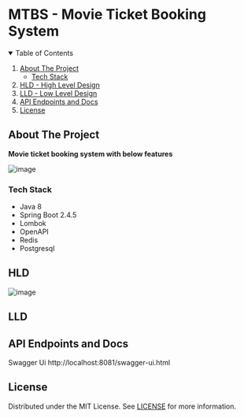 # MTBS - Movie Ticket Booking System 

<!-- TABLE OF CONTENTS -->
<details open="open">
  <summary>Table of Contents</summary>
  <ol>
    <li>
      <a href="#about-the-project">About The Project</a>
      <ul>
        <li><a href="#tech-stack">Tech Stack</a></li>
      </ul>
    </li>
      <li>
      <a href="#hld">HLD - High Level Design</a>
    </li>
     <li>
      <a href="#lld">LLD - Low Level Design</a>
    </li>
     <li>
      <a href="#api-endpoints-and-docs">API Endpoints and Docs</a>
    </li>
    <li><a href="#license">License</a></li>
  </ol>
</details>



<!-- ABOUT THE PROJECT -->
## About The Project

**Movie ticket booking system with below features**

![image](https://user-images.githubusercontent.com/65528044/127213353-debc698f-3e14-4f8c-a606-2e35c436e015.png)


### Tech Stack

* Java 8
* Spring Boot 2.4.5
* Lombok
* OpenAPI
* Redis 
* Postgresql

<!-- HLD -->
## HLD

![image](https://user-images.githubusercontent.com/65528044/127392255-7f46acd8-f4fa-4752-9eae-5ca3f83b492f.png)



<!-- LLD -->
## LLD


## API Endpoints and Docs

Swagger Ui http://localhost:8081/swagger-ui.html


<!-- LICENSE -->
## License

Distributed under the MIT License. See [LICENSE][license-url] for more information.




<!-- MARKDOWN LINKS & IMAGES -->
[license-shield]: https://img.shields.io/github/license/ArcAlumni/url-shortener.svg?style=for-the-badge
[license-url]: https://github.com/ArcAlumni/url-shortener/blob/main/LICENSE

